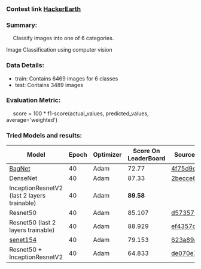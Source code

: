 ### Contest link [HackerEarth](https://www.hackerearth.com/challenges/competitive/hackerearth-deep-learning-challenge-holidays/machine-learning/holiday-season-11-2c924626/)

### Summary:
&emsp; Classify images into one of 6 categories. 

Image Classification using computer vision

### Data Details:
  - train: Contains 6469 images for 6 classes 
  - test: Contains 3489 images
  
### Evaluation Metric:
&emsp;  score = 100 * f1-score(actual_values, predicted_values, average='weighted')
  
### Tried Models and results:
| Model | Epoch | Optimizer | Score On LeaderBoard | Source |
|-------|-------|-----------|----------------------|--------|
| [BagNet](https://github.com/wielandbrendel/bag-of-local-features-models) | 40 | Adam | 72.77 | [4f75d9c](https://github.com/harshraj22/DeepLearning/blob/4f75d9cdce2ca63fe6eea590379336c037d83ef1/submissions/HackerEarth:%20%5BHoliday%20Season%5D/Holiday_Season.ipynb) |
| DenseNet | 40 | Adam | 87.33 | [2becce6](https://github.com/harshraj22/DeepLearning/blob/2becce64c9311ff83f9bc249d7caed5f504c78d8/submissions/HackerEarth:%20%5BHoliday%20Season%5D/Holiday_Season.ipynb) |
| InceptionResnetV2 (last 2 layers trainable) | 40 | Adam | <strong>89.58</strong> | [ ]() |
| Resnet50 | 40 | Adam | 85.107 | [d57357b](https://github.com/harshraj22/DeepLearning/blob/d57357bb508039b80089c250b0002a2ffce1d106/submissions/HackerEarth:%20%5BHoliday%20Season%5D/Holiday_Season.ipynb) |
| Resnet50 (last 2 layers trainable) | 40 | Adam | 88.929 | [ef4357c](https://github.com/harshraj22/DeepLearning/blob/ef4357cc7cd8a8d56ad021573a9a47e56e3d8889/submissions/HackerEarth:%20%5BHoliday%20Season%5D/Holiday_Season.ipynb) |
| [senet154](https://github.com/osmr/imgclsmob) | 40 | Adam | 79.153 | [623a89a](https://github.com/harshraj22/DeepLearning/blob/623a89a6e79c7e3ebe14a5f4b0b4b688455f92a9/submissions/HackerEarth:%20%5BHoliday%20Season%5D/Holiday_Season.ipynb) |
| Resnet50 + InceptionResnetV2 | 40 | Adam | 64.833 | [de070e7](https://github.com/harshraj22/DeepLearning/blob/de070e7b54f9c6bfc2b89aed9f57fb60580fd400/submissions/HackerEarth:%20%5BHoliday%20Season%5D/Holiday_Season.ipynb)


